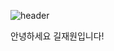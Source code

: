![header](https://capsule-render.vercel.app/api?type=wave&color=ACD49F&height=100&section=header&text=Hello%20World!&fontSize=60&animation=scaleIn)

안녕하세요 길재원입니다!
